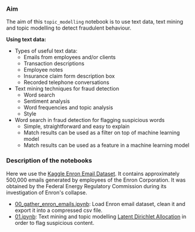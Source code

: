 ### Aim
The aim of this `topic_modelling` notebook is to use text data, text mining and topic modelling to detect fraudulent behaviour.

**Using text data:**

* Types of useful text data:
    * Emails from employees and/or clients
    * Transaction descriptions
    * Employee notes
    * Insurance claim form description box
    * Recorded telephone conversations
* Text mining techniques for fraud detection
    * Word search
    * Sentiment analysis
    * Word frequencies and topic analysis
    * Style
* Word search in fraud detection for flagging suspicious words
    * Simple, straightforward and easy to explain
    * Match results can be used as a filter on top of machine learning model
    * Match results can be used as a feature in a machine learning model


### Description of the notebooks
Here we use the [Kaggle Enron Email Dataset](https://www.kaggle.com/wcukierski/enron-email-dataset). It contains approximately 500,000 emails generated by employees of the Enron Corporation. It was obtained by the Federal Energy Regulatory Commission during its investigation of Enron's collapse.

* [00_gather_enron_emails.ipynb](00_gather_enron_emails.ipynb): Load Enron email dataset, clean it and export it into a compressed csv file.
* [01.ipynb](01.ipynb): Text mining and topic modelling [Latent Dirichlet Allocation](https://towardsdatascience.com/latent-dirichlet-allocation-lda-9d1cd064ffa2) in order to flag suspicious content.
